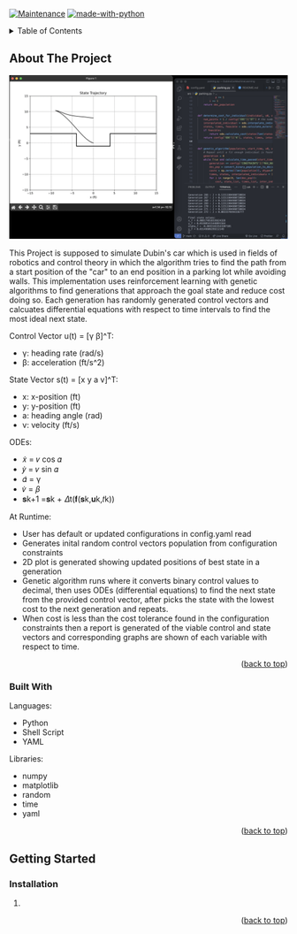 <a name="readme-top"></a>

[![Maintenance](https://img.shields.io/badge/Maintained%3F-yes-green.svg)](https://GitHub.com/Naereen/StrapDown.js/graphs/commit-activity)
[![made-with-python](https://img.shields.io/badge/Made%20with-Python-1f425f.svg)](https://www.python.org/)


<!-- TABLE OF CONTENTS -->
<details>
  <summary>Table of Contents</summary>
  <ol>
    <li>
      <a href="#about-the-project">About The Project</a>
      <ul>
        <li><a href="#built-with">Built With</a></li>
      </ul>
    </li>
    <li>
      <a href="#getting-started">Getting Started</a>
      <ul>
        <li><a href="#prerequisites">Prerequisites</a></li>
      </ul>
    </li>
    <li><<a href="#installation">Installation</a></li>
  </ol>
</details>



<!-- ABOUT THE PROJECT -->
## About The Project

![Dubin's Car Simulation Demo](img/demo-dubins.png)

This Project is supposed to simulate Dubin's car which is used in fields of robotics and control theory in which the algorithm tries to find the path from a start position of the "car" to an end position in a parking lot while avoiding walls. This implementation uses reinforcement learning with genetic algorithms to find generations that approach the goal state and reduce cost doing so. Each generation has randomly generated control vectors and calcuates differential equations with respect to time intervals to find the most ideal next state.

Control Vector u(t) = [γ β]^T:
* γ: heading rate (rad/s)
* β: acceleration (ft/s^2)

State Vector s(t) = [x y a v]^T:
* x: x-position (ft)
* y: y-position (ft)
* a: heading angle (rad)
* v: velocity (ft/s)

ODEs: 
* 𝑥̇ = 𝑣 cos 𝛼 
* 𝑦̇ = 𝑣 sin 𝛼 
* 𝛼̇ = γ
* 𝑣̇ = 𝛽
* 𝐬k+1 =𝐬k + 𝛥t(𝐟(𝐬k,𝐮k,𝑡k))

At Runtime: 
* User has default or updated configurations in config.yaml read
* Generates inital random control vectors population from configuration constraints
* 2D plot is generated showing updated positions of best state in a generation
* Genetic algorithm runs where it converts binary control values to decimal, then uses ODEs (differential equations) to find the next state from the provided control vector, after picks the state with the lowest cost to the next generation and repeats.
* When cost is less than the cost tolerance found in the configuration constraints then a report is generated of the viable control and state vectors and corresponding graphs are shown of each variable with respect to time.


<p align="right">(<a href="#readme-top">back to top</a>)</p>



### Built With

Languages:
* Python
* Shell Script
* YAML

Libraries:
* numpy
* matplotlib
* random
* time
* yaml

<p align="right">(<a href="#readme-top">back to top</a>)</p>


<!-- GETTING STARTED -->
## Getting Started


### Installation

1.

<p align="right">(<a href="#readme-top">back to top</a>)</p>